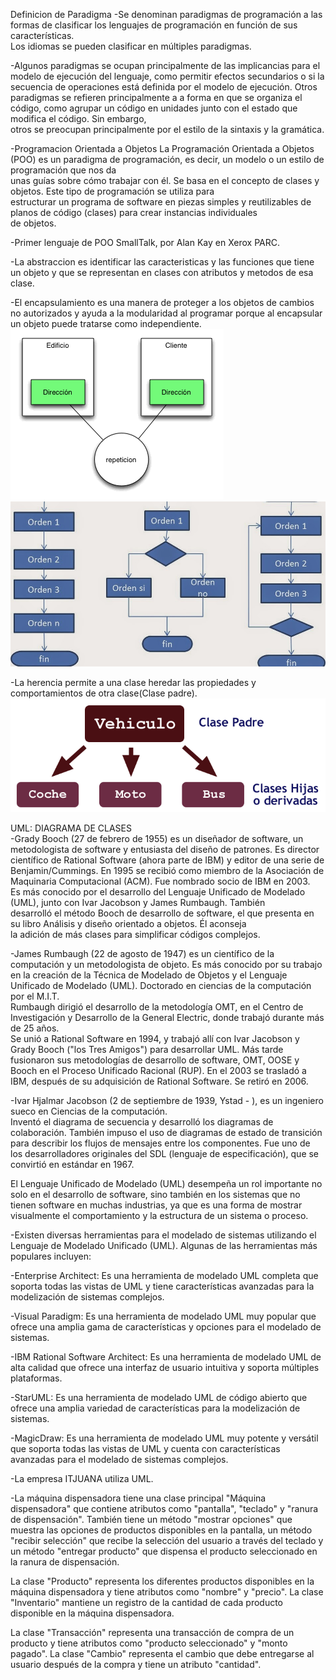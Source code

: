 
Definicion de Paradigma
-Se denominan paradigmas de programación a las formas de clasificar los lenguajes de programación en función de sus características.   
Los idiomas se pueden clasificar en múltiples paradigmas.  


-Algunos paradigmas se ocupan principalmente de las implicancias para el modelo de ejecución del lenguaje, como permitir efectos  secundarios o si la secuencia de operaciones está definida por el modelo de ejecución. Otros paradigmas se refieren principalmente a  a forma en que se organiza el código, como agrupar un código en unidades junto con el estado que modifica el código. Sin embargo,  
otros se preocupan principalmente por el estilo de la sintaxis y la gramática. 


-Programacion Orientada a Objetos
La Programación Orientada a Objetos (POO) es un paradigma de programación, es decir, un modelo o un estilo de programación que nos da  
unas guías sobre cómo trabajar con él. Se basa en el concepto de clases y objetos. Este tipo de programación se utiliza para  
estructurar un programa de software en piezas simples y reutilizables de planos de código (clases) para crear instancias individuales  
de objetos.


-Primer lenguaje de POO
SmallTalk, por Alan Kay en Xerox PARC.


-La abstraccion es identificar las caracteristicas y las funciones que tiene un objeto y que se representan en clases con atributos
y metodos de esa clase.


-El encapsulamiento es una manera de proteger a los objetos de cambios no autorizados y ayuda a la modularidad al programar porque 
al encapsular un objeto puede tratarse como independiente.
![](./img1/encapsulamiento.gif)
![](./img1/noencapsulamiento.jpg)

-La herencia permite a una clase heredar las propiedades y comportamientos de otra clase(Clase padre).
![](./img1/herencia.gif)




UML: DIAGRAMA DE CLASES  
-Grady Booch (27 de febrero de 1955) es un diseñador de software, un metodologista de software y entusiasta del diseño de patrones. Es  director científico de Rational Software (ahora parte de IBM) y editor de una serie de Benjamin/Cummings. En 1995 se recibió como  miembro de la Asociación de Maquinaria Computacional (ACM). Fue nombrado socio de IBM en 2003.  
Es más conocido por el desarrollo del Lenguaje Unificado de Modelado (UML), junto con Ivar Jacobson y James Rumbaugh. También  
desarrolló el método Booch de desarrollo de software, el que presenta en su libro Análisis y diseño orientado a objetos. Él aconseja  
la adición de más clases para simplificar códigos complejos.  


-James Rumbaugh (22 de agosto de 1947) es un científico de la computación y un metodologista de objeto. Es más conocido por su trabajo  
en la creación de la Técnica de Modelado de Objetos y el Lenguaje Unificado de Modelado (UML). Doctorado en ciencias de la      computación  por el M.I.T.  
Rumbaugh dirigió el desarrollo de la metodología OMT, en el Centro de Investigación y Desarrollo de la General Electric, donde trabajó durante más de 25 años.  
Se unió a Rational Software en 1994, y trabajó allí con Ivar Jacobson y Grady Booch ("los Tres Amigos") para desarrollar UML. Más   tarde fusionaron sus metodologías de desarrollo de software, OMT, OOSE y Booch en el Proceso Unificado Racional (RUP). En el 2003 se 
trasladó a IBM, después de su adquisición de Rational Software. Se retiró en 2006.  


-Ivar Hjalmar Jacobson (2 de septiembre de 1939, Ystad - ), es un ingeniero sueco en Ciencias de la computación.  
Inventó el diagrama de secuencia y desarrolló los diagramas de  
colaboración. También impuso el uso de diagramas de estado de transición  
para describir los flujos de mensajes entre los componentes. Fue uno de  
los desarrolladores originales del SDL (lenguaje de especificación), que 
se convirtió en estándar en 1967.




El Lenguaje Unificado de Modelado (UML) desempeña un rol importante no   solo en el desarrollo de software, sino también en los sistemas que no    tienen software en muchas industrias, ya que es una forma de mostrar   
visualmente el comportamiento y la estructura de un sistema o proceso.  


-Existen diversas herramientas para el modelado de sistemas utilizando el  Lenguaje de Modelado Unificado (UML). Algunas de las herramientas más  
 populares incluyen: 


-Enterprise Architect: Es una herramienta de modelado UML completa que   soporta todas las vistas de UML y tiene características avanzadas para la  modelización de sistemas complejos.


-Visual Paradigm: Es una herramienta de modelado UML muy popular que ofrece una amplia gama de características y opciones para el modelado de sistemas.


-IBM Rational Software Architect: Es una herramienta de modelado UML de alta calidad que ofrece una interfaz de usuario intuitiva y soporta múltiples plataformas.


-StarUML: Es una herramienta de modelado UML de código abierto que ofrece una amplia variedad de características para la modelización de sistemas.


-MagicDraw: Es una herramienta de modelado UML muy potente y versátil que soporta todas las vistas de UML y cuenta con características avanzadas para el modelado de sistemas complejos.


-La empresa ITJUANA utiliza UML.


-La máquina dispensadora tiene una clase principal "Máquina dispensadora" que contiene atributos como "pantalla", "teclado" y "ranura de dispensación". También tiene un  método "mostrar opciones" que muestra las opciones de productos disponibles en la pantalla, un método "recibir selección" que recibe la selección del usuario a través del teclado y un método "entregar producto" que dispensa el producto seleccionado en la ranura de dispensación.  

La clase "Producto" representa los diferentes productos disponibles en la máquina dispensadora y tiene atributos como "nombre" y "precio". La clase "Inventario" mantiene un registro de la cantidad de cada producto disponible en la máquina dispensadora.  

La clase "Transacción" representa una transacción de compra de un producto y tiene atributos como "producto seleccionado" y "monto pagado". La clase "Cambio" representa el cambio que debe entregarse al usuario después de la compra y tiene un atributo "cantidad".  